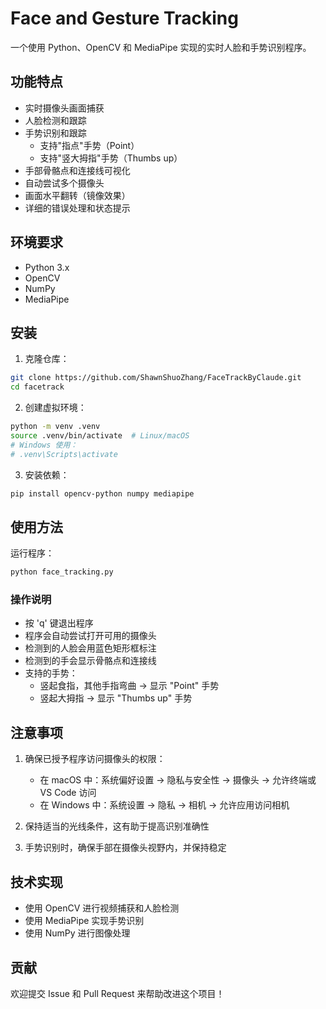 # Face and Gesture Tracking

一个使用 Python、OpenCV 和 MediaPipe 实现的实时人脸和手势识别程序。

## 功能特点

- 实时摄像头画面捕获
- 人脸检测和跟踪
- 手势识别和跟踪
  - 支持"指点"手势（Point）
  - 支持"竖大拇指"手势（Thumbs up）
- 手部骨骼点和连接线可视化
- 自动尝试多个摄像头
- 画面水平翻转（镜像效果）
- 详细的错误处理和状态提示

## 环境要求

- Python 3.x
- OpenCV
- NumPy
- MediaPipe

## 安装

1. 克隆仓库：
```bash
git clone https://github.com/ShawnShuoZhang/FaceTrackByClaude.git
cd facetrack
```

2. 创建虚拟环境：
```bash
python -m venv .venv
source .venv/bin/activate  # Linux/macOS
# Windows 使用：
# .venv\Scripts\activate
```

3. 安装依赖：
```bash
pip install opencv-python numpy mediapipe
```

## 使用方法

运行程序：
```bash
python face_tracking.py
```

### 操作说明

- 按 'q' 键退出程序
- 程序会自动尝试打开可用的摄像头
- 检测到的人脸会用蓝色矩形框标注
- 检测到的手会显示骨骼点和连接线
- 支持的手势：
  - 竖起食指，其他手指弯曲 → 显示 "Point" 手势
  - 竖起大拇指 → 显示 "Thumbs up" 手势

## 注意事项

1. 确保已授予程序访问摄像头的权限：
   - 在 macOS 中：系统偏好设置 → 隐私与安全性 → 摄像头 → 允许终端或 VS Code 访问
   - 在 Windows 中：系统设置 → 隐私 → 相机 → 允许应用访问相机

2. 保持适当的光线条件，这有助于提高识别准确性

3. 手势识别时，确保手部在摄像头视野内，并保持稳定

## 技术实现

- 使用 OpenCV 进行视频捕获和人脸检测
- 使用 MediaPipe 实现手势识别
- 使用 NumPy 进行图像处理

## 贡献

欢迎提交 Issue 和 Pull Request 来帮助改进这个项目！
